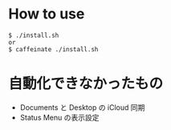 # How to use
```
$ ./install.sh
or
$ caffeinate ./install.sh
```

# 自動化できなかったもの

- Documents と Desktop の iCloud 同期
- Status Menu の表示設定
